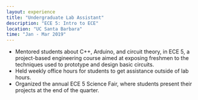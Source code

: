```yaml
---
layout: experience
title: "Undergraduate Lab Assistant"
description: "ECE 5: Intro to ECE"
location: "UC Santa Barbara"
time: "Jan - Mar 2019"
---
```


* Mentored students about C++, Arduino, and circuit theory, in ECE 5, a project-based engineering course aimed at exposing freshmen to the techniques used to prototype and design basic circuits.
* Held weekly office hours for students to get assistance outside of lab hours.
* Organized the annual ECE 5 Science Fair, where students present their projects at the end of the quarter.